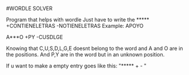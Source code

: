 #WORDLE SOLVER

Program that helps with wordle Just have to write the ***** +CONTIENELETRAS -NOTIENELETRAS
Example:
  APOYO
  
  A***O +PY -CUSDLGE
 
Knowing that C,U,S,D,L,G,E doesnt belong to the word and A and O are in the positions. And P,Y are in the word but in an unknown position.

If u want to make a empty entry goes like this: "***** + - "
